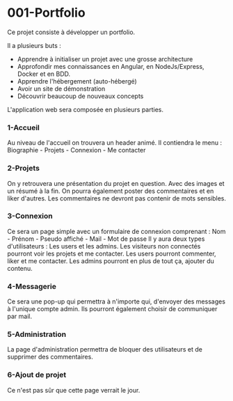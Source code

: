 # 001-Portfolio

Ce projet consiste à développer un portfolio.

Il a plusieurs buts :
 * Apprendre à initialiser un projet avec une grosse architecture
 * Approfondir mes connaissances en Angular, en NodeJs/Express, Docker et en BDD.
 * Apprendre l'hébergement (auto-hébergé)
 * Avoir un site de démonstration
 * Découvrir beaucoup de nouveaux concepts
 
 L'application web sera composée en plusieurs parties.
 
 ### 1-Accueil
 
 Au niveau de l'accueil on trouvera un header animé.
 Il contiendra le menu : Biographie - Projets - Connexion - Me contacter
 
 ### 2-Projets
 
 On y retrouvera une présentation du projet en question. Avec des images et un résumé à la fin.
 On pourra également poster des commentaires et en liker d'autres.
 Les commentaires ne devront pas contenir de mots sensibles.
 
 ### 3-Connexion
 
 Ce sera un page simple avec un formulaire de connexion comprenant : Nom - Prénom - Pseudo affiché - Mail - Mot de passe
 Il y aura deux types d'utilisateurs : Les users et les admins.
 Les visiteurs non connectés pourront voir les projets et me contacter.
 Les users pourront commenter, liker et me contacter.
 Les admins pourront en plus de tout ça, ajouter du contenu.
 
 ### 4-Messagerie
 
 Ce sera une pop-up qui permettra à n'importe qui, d'envoyer des messages à l'unique compte admin.
 Ils pourront également choisir de communiquer par mail.
 
 ### 5-Administration
 
 La page d'administration permettra de bloquer des utilisateurs et de supprimer des commentaires.
 
 ### 6-Ajout de projet
 
 Ce n'est pas sûr que cette page verrait le jour.
